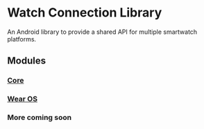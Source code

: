 # Watch Connection Library

An Android library to provide a shared API for multiple smartwatch platforms.

## Modules

### [Core](https://github.com/boswelja/WatchConnectionLib/blob/main/core)

### [Wear OS](https://github.com/boswelja/WatchConnectionLib/blob/main/wearos)

### More coming soon

